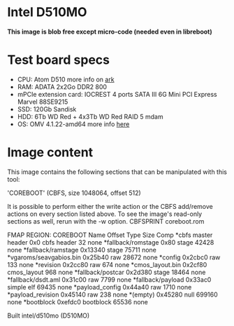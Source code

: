 # Intel D510MO

**This image is blob free except micro-code (needed even in libreboot)**

# Test board specs

* CPU: Atom D510 more info on [ark](https://ark.intel.com/content/www/us/en/ark/products/43098/intel-atom-processor-d510-1m-cache-1-66-ghz.html "Atom D510 ark")
* RAM: ADATA 2x2Go DDR2 800
* mPCIe extension card:  IOCREST 4 ports SATA III 6G Mini PCI Express Marvel 88SE9215
* SSD: 120Gb Sandisk
* HDD: 6Tb WD Red + 4x3Tb WD Red RAID 5 mdam
* OS: OMV 4.1.22-amd64 more info [here](https://www.openmediavault.org/ "OMV official website")


# Image content

This image contains the following sections that can be manipulated with this tool:

'COREBOOT' (CBFS, size 1048064, offset 512)

It is possible to perform either the write action or the CBFS add/remove actions on every section listed above.
To see the image's read-only sections as well, rerun with the -w option.
    CBFSPRINT  coreboot.rom

FMAP REGION: COREBOOT
Name                           Offset     Type           Size   Comp
*cbfs master header             0x0        cbfs header        32 none
*fallback/romstage              0x80       stage           42428 none
*fallback/ramstage              0x13340    stage           75711 none
*vgaroms/seavgabios.bin         0x25b40    raw             28672 none
*config                         0x2cbc0    raw               133 none
*revision                       0x2cc80    raw               674 none
*cmos_layout.bin                0x2cf80    cmos_layout       968 none
*fallback/postcar               0x2d380    stage           18464 none
*fallback/dsdt.aml              0x31c00    raw              7799 none
*fallback/payload               0x33ac0    simple elf      69435 none
*payload_config                 0x44a40    raw              1710 none
*payload_revision               0x45140    raw               238 none
*(empty)                        0x45280    null           699160 none
*bootblock                      0xefdc0    bootblock       65536 none

Built intel/d510mo (D510MO)

